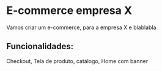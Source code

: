# E-commerce empresa X

Vamos criar um e-commerce, para a empresa X e blablabla

## Funcionalidades:

Checkout, Tela de produto, catálogo, Home com banner
